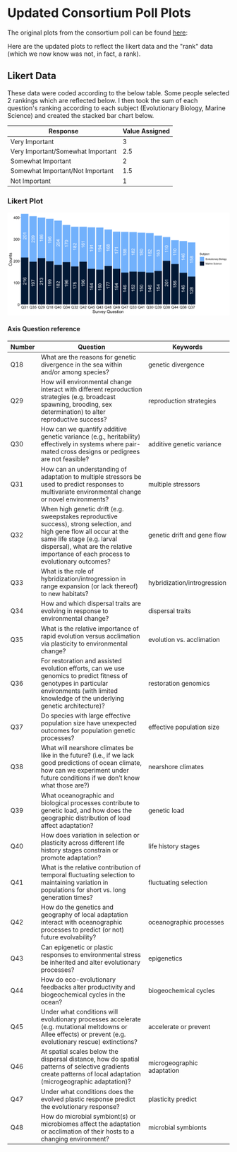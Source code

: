# Updated Consortium Poll Plots

The original plots from the consortium poll can be found [here](https://github.com/RCN-ECS/CnGV/blob/master/notebook/20191205_MA_PollResults.md):

Here are the updated plots to reflect the likert data and the "rank" data (which we now know was not, in fact, a rank). 

## Likert Data

These data were coded according to the below table. Some people selected 2 rankings which are reflected below. I then took the sum of each question's ranking according to each subject (Evolutionary Biology, Marine Science) and created the stacked bar chart below. 

| Response | Value Assigned |
| --- | --- | 
| Very Important | 3 |
| Very Important/Somewhat Important | 2.5 |
| Somewhat Important | 2 |
| Somewhat Important/Not Important | 1.5 |
| Not Important | 1 |

### Likert Plot

![image](https://github.com/RCN-ECS/CnGV/blob/master/results/notebook_figs/Likert_plot.png)

#### Axis Question reference
| Number | Question | Keywords |
| --- | --- | --- |
| Q18 | What are the reasons for genetic divergence in the sea within and/or among species? | genetic divergence |
| Q29 | How will environmental change interact with different reproduction strategies (e.g. broadcast spawning, brooding, sex determination) to alter reproductive success? | reproduction strategies|
|Q30 | How can we quantify additive genetic variance (e.g., heritability) effectively in systems where pair-mated cross designs or pedigrees are not feasible?|additive genetic variance |
|Q31 |How can an understanding of adaptation to multiple stressors be used to predict responses to multivariate environmental change or novel environments?  |multiple stressors |
| Q32|When high genetic drift (e.g. sweepstakes reproductive success), strong selection, and high gene flow all occur at the same life stage (e.g. larval dispersal), what are the relative importance of each process to evolutionary outcomes?  |genetic drift and gene flow|
| Q33|What is the role of hybridization/introgression in range expansion (or lack thereof) to new habitats? | hybridization/introgression|
| Q34|How and which dispersal traits are evolving in response to environmental change?  |dispersal traits |
|Q35 |What is the relative importance of rapid evolution versus acclimation via plasticity to environmental change?  |evolution vs. acclimation |
| Q36|For restoration and assisted evolution efforts, can we use genomics to predict fitness of genotypes in particular environments (with limited knowledge of the underlying genetic architecture)?  | restoration genomics|
|Q37 |Do species with large effective population size have unexpected outcomes for population genetic processes?  | effective population size|
|Q38|What will nearshore climates be like in the future? (i.e., if we lack good predictions of ocean climate, how can we experiment under future conditions if we don’t know what those are?) |nearshore climates |
| Q39|What oceanographic and biological processes contribute to genetic load, and how does the geographic distribution of load affect adaptation? |genetic load|
| Q40|How does variation in selection or plasticity across different life history stages constrain or promote adaptation? | life history stages |
|Q41 |What is the relative contribution of temporal fluctuating selection to maintaining variation in populations for short vs. long generation times?  |fluctuating selection |
|Q42 | How do the genetics and geography of local adaptation interact with oceanographic processes to predict (or not) future evolvability? | oceanographic processes |
|Q43 |Can epigenetic or plastic responses to environmental stress be inherited and alter evolutionary processes? |epigenetics |
|Q44 |How do eco-evolutionary feedbacks alter productivity and biogeochemical cycles in the ocean?  |biogeochemical cycles|
|Q45 |Under what conditions will evolutionary processes accelerate (e.g.  mutational meltdowns or Allee effects) or prevent (e.g. evolutionary rescue) extinctions? |accelerate or prevent|
|Q46|At spatial scales below the dispersal distance, how do spatial patterns of selective gradients create patterns of local adaptation (microgeographic adaptation)? |microgeographic adaptation|
| Q47|Under what conditions does the evolved plastic response predict the evolutionary response?  |plasticity predict |
| Q48| How do microbial symbiont(s) or microbiomes affect the adaptation or acclimation of their hosts to a changing environment?|microbial symbionts|

